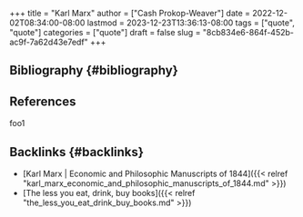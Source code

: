 +++
title = "Karl Marx"
author = ["Cash Prokop-Weaver"]
date = 2022-12-02T08:34:00-08:00
lastmod = 2023-12-23T13:36:13-08:00
tags = ["quote", "quote"]
categories = ["quote"]
draft = false
slug = "8cb834e6-864f-452b-ac9f-7a62d43e7edf"
+++

## Bibliography {#bibliography}

## References

<style>.csl-entry{text-indent: -1.5em; margin-left: 1.5em;}</style><div class="csl-bib-body">
</div>

foo1


## Backlinks {#backlinks}

-   [Karl Marx | Economic and Philosophic Manuscripts of 1844]({{< relref "karl_marx_economic_and_philosophic_manuscripts_of_1844.md" >}})
-   [The less you eat, drink, buy books]({{< relref "the_less_you_eat_drink_buy_books.md" >}})
